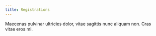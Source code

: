 ```yaml
---
title: Registrations
---
```


Maecenas pulvinar ultricies dolor, vitae sagittis nunc aliquam non. Cras vitae eros mi.